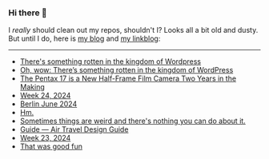 ### Hi there 👋

I _really_ should clean out my repos, shouldn't I? Looks all a bit old and dusty. But until I do, here is [my blog](https://lostfocus.de/) and [my linkblog](https://dominikschwind.com/links):

--- 

<!-- POST-LIST:START -->
- [There&#39;s something rotten in the kingdom of Wordpress](https://www.baldurbjarnason.com/2024/rotten-wordpress/)
- [Oh, wow: There’s something rotten in the kingdom of WordPress](https://lostfocus.de/2024/06/18/233053/)
- [The Pentax 17 is a New Half-Frame Film Camera Two Years in the Making](https://petapixel.com/2024/06/17/the-pentax-17-is-a-new-half-frame-film-camera-two-years-in-the-making/)
- [Week 24, 2024](https://lostfocus.de/2024/06/17/week-24-2024/)
- [Berlin June 2024](https://lostfocus.de/2024/06/17/berlin-june-2024/)
- [Hm.](https://lostfocus.de/2024/06/13/233028/)
- [Sometimes things are weird and there&#39;s nothing you can do about it.](https://lostfocus.de/2024/06/12/233026/)
- [Guide — Air Travel Design Guide](https://airtraveldesign.guide/Guide)
- [Week 23, 2024](https://lostfocus.de/2024/06/09/week-23-2024/)
- [That was good fun](https://lostfocus.de/2024/06/07/233014/)
<!-- POST-LIST:END -->

<!--
**lostfocus/lostfocus** is a ✨ _special_ ✨ repository because its `README.md` (this file) appears on your GitHub profile.

Here are some ideas to get you started:

- 🔭 I’m currently working on ...
- 🌱 I’m currently learning ...
- 👯 I’m looking to collaborate on ...
- 🤔 I’m looking for help with ...
- 💬 Ask me about ...
- 📫 How to reach me: ...
- 😄 Pronouns: ...
- ⚡ Fun fact: ...
-->

